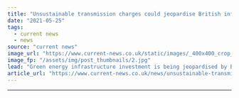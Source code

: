 ```yaml
---
title: "Unsustainable transmission charges could jeopardise British infrastructure investment warns report"
date: "2021-05-25"
tags: 
  - current news
  - news
source: "current news"
image_url: "https://www.current-news.co.uk/static/images/_400x400_crop_center-center/Power-lines-dusk-Pixabay-NC.jpg"
image_fp: "/assets/img/post_thumbnails/2.jpg"
lead: "Green energy infrastructure investment is being jeopardised by British regulations that favour EU electricity imports."
article_url: "https://www.current-news.co.uk/news/unsustainable-transmission-charges-could-jeopardise-british-infrastructure-investment-warns-report?utm_source=rss-feeds&utm_medium=rss&utm_campaign=rss"
---
```


---
